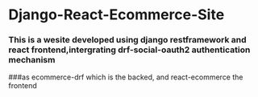 # Django-React-Ecommerce-Site
### This is a wesite developed using django restframework and react frontend,intergrating drf-social-oauth2 authentication mechanism
###as ecommerce-drf which is the backed, and react-ecommerce the frontend
